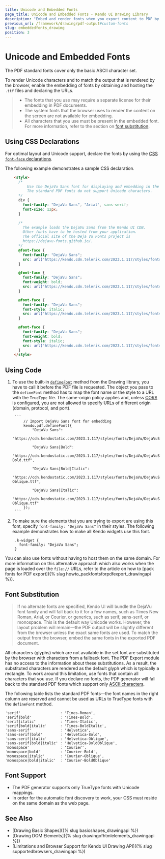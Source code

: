 ```yaml
---
title: Unicode and Embedded Fonts
page_title: Unicode and Embedded Fonts - Kendo UI Drawing Library
description: "Embed and render fonts when you export content to PDF by using the Kendo UI Drawing library."
previous_url: /framework/drawing/pdf-output#custom-fonts
slug: embeddedfonts_drawing
position: 3
---
```


# Unicode and Embedded Fonts

The PDF standard fonts cover only the basic ASCII character set.

To render Unicode characters and to match the output that is rendered by the browser, enable the embedding of fonts by obtaining and hosting the `.ttf` files and declaring the URLs.

> * The fonts that you use may require a separate license for their embedding in PDF documents.
> * The system fonts that the browser uses to render the content on the screen are not available for embedding.
> * All characters that you use must be present in the embedded font. For more information, refer to the section on [font substitution](#font-substitution).

## Using CSS Declarations

For optimal layout and Unicode support, declare the fonts by using the [CSS `font-face` declarations](https://developer.mozilla.org/en-US/docs/Web/CSS/@font-face).

The following example demonstrates a sample CSS declaration.

```html
    <style>
      /*
          Use the DejaVu Sans font for displaying and embedding in the PDF file.
          The standard PDF fonts do not support Unicode characters.
      */
      div {
        font-family: "DejaVu Sans", "Arial", sans-serif;
        font-size: 12px;
      }

      /*
        The example loads the DejaVu Sans from the Kendo UI CDN.
        Other fonts have to be hosted from your application.
        The official site of the Deja Vu Fonts project is
        https://dejavu-fonts.github.io/.
      */
      @font-face {
        font-family: "DejaVu Sans";
        src: url("https://kendo.cdn.telerik.com/2023.1.117/styles/fonts/DejaVu/DejaVuSans.ttf") format("truetype");
      }

      @font-face {
        font-family: "DejaVu Sans";
        font-weight: bold;
        src: url("https://kendo.cdn.telerik.com/2023.1.117/styles/fonts/DejaVu/DejaVuSans-Bold.ttf") format("truetype");
      }

      @font-face {
        font-family: "DejaVu Sans";
        font-style: italic;
        src: url("https://kendo.cdn.telerik.com/2023.1.117/styles/fonts/DejaVu/DejaVuSans-Oblique.ttf") format("truetype");
      }

      @font-face {
        font-family: "DejaVu Sans";
        font-weight: bold;
        font-style: italic;
        src: url("https://kendo.cdn.telerik.com/2023.1.117/styles/fonts/DejaVu/DejaVuSans-Oblique.ttf") format("truetype");
      }
    </style>
```

## Using Code

1. To use the built-in [`defineFont`](/api/javascript/pdf/methods/definefont) method from the Drawing library, you have to call it before the PDF file is requested. The object you pass to the `defineFont` method has to map the font name or the style to a URL with the `TrueType` file. The same-origin policy applies and, unless [CORS](https://developer.mozilla.org/en-US/docs/Web/HTTP/CORS) is configured, you are not allowed to specify URLs of different origin (domain, protocol, and port).

        ```
            // Import DejaVu Sans font for embedding
            kendo.pdf.defineFont({
                "DejaVu Sans":
                     "https://cdn.kendostatic.com/2023.1.117/styles/fonts/DejaVu/DejaVuSans.ttf",

                "DejaVu Sans|Bold":
                    "https://cdn.kendostatic.com/2023.1.117/styles/fonts/DejaVu/DejaVuSans-Bold.ttf",

                "DejaVu Sans|Bold|Italic":
                     "https://cdn.kendostatic.com/2023.1.117/styles/fonts/DejaVu/DejaVuSans-Oblique.ttf",

                "DejaVu Sans|Italic":
                     "https://cdn.kendostatic.com/2023.1.117/styles/fonts/DejaVu/DejaVuSans-Oblique.ttf"
            });
        ```

1. To make sure the elements that you are trying to export are using this font, specify `font-family: "DejaVu Sans"` in their styles. The following example demonstrates how to make all Kendo widgets use this font.

        .k-widget {
          font-family: "DejaVu Sans";
        }


You can also use fonts without having to host them on the same domain. For more information on this alternative approach which also works when the page is loaded over the `file://` URLs, refer to the article on how to [pack fonts for PDF export]({% slug howto_packfontsforpdfexport_drawingapi %}).

## Font Substitution

> If no alternate fonts are specified, Kendo UI will bundle the DejaVu font family and will fall back to it for a few names, such as Times New Roman, Arial, or Courier, or generics, such as serif, sans-serif, or monospace. This is the default way Unicode works. However, the layout problem will remain&mdash;the PDF output will be slightly different from the browser unless the exact same fonts are used. To match the output from the browser, embed the same fonts in the exported PDF document.

All characters (glyphs) which are not available in the set font are substituted by the browser with characters from a fallback font. The PDF Export module has no access to the information about these substitutions. As a result, the substituted characters are rendered as the default glyph which is typically a rectangle. To work around this limitation, use fonts that contain all characters that you use. If you declare no fonts, the PDF generator will fall back to the standard PDF fonts which support only [ASCII characters](https://www.asciitable.com/).

The following table lists the standard PDF fonts&mdash;the font names in the right column are reserved and cannot be used as URLs to TrueType fonts with the `defineFont` method.

```ts-no-run
'serif'                  : 'Times-Roman',
'serif|bold'             : 'Times-Bold',
'serif|italic'           : 'Times-Italic',
'serif|bold|italic'      : 'Times-BoldItalic',
'sans-serif'             : 'Helvetica',
'sans-serif|bold'        : 'Helvetica-Bold',
'sans-serif|italic'      : 'Helvetica-Oblique',
'sans-serif|bold|italic' : 'Helvetica-BoldOblique',
'monospace'              : 'Courier',
'monospace|bold'         : 'Courier-Bold',
'monospace|italic'       : 'Courier-Oblique',
'monospace|bold|italic'  : 'Courier-BoldOblique'
```

## Font Support

* The PDF generator supports only TrueType fonts with Unicode mappings.
* In order for the automatic font discovery to work, your CSS must reside on the same domain as the web page.

## See Also

* [Drawing Basic Shapes]({% slug basicshapes_drawingapi %})
* [Drawing DOM Elements]({% slug drawingofhtmlelements_drawingapi %})
* [Limitations and Browser Support for Kendo UI Drawing API]({% slug supportedbrowsers_drawingapi %})

